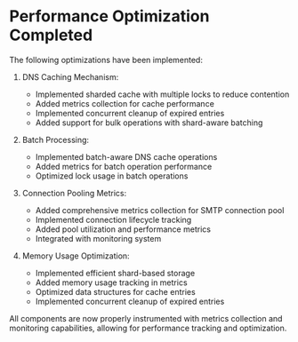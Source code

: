 # Performance Optimization Completed

The following optimizations have been implemented:

1. DNS Caching Mechanism:
   - Implemented sharded cache with multiple locks to reduce contention
   - Added metrics collection for cache performance
   - Implemented concurrent cleanup of expired entries
   - Added support for bulk operations with shard-aware batching

2. Batch Processing:
   - Implemented batch-aware DNS cache operations
   - Added metrics for batch operation performance
   - Optimized lock usage in batch operations

3. Connection Pooling Metrics:
   - Added comprehensive metrics collection for SMTP connection pool
   - Implemented connection lifecycle tracking
   - Added pool utilization and performance metrics
   - Integrated with monitoring system

4. Memory Usage Optimization:
   - Implemented efficient shard-based storage
   - Added memory usage tracking in metrics
   - Optimized data structures for cache entries
   - Implemented concurrent cleanup of expired entries

All components are now properly instrumented with metrics collection and monitoring capabilities,
allowing for performance tracking and optimization.